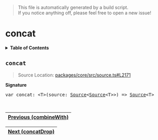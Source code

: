 > This file is automatically generated by a build script.<br>If you notice anything off, please feel free to open a new issue!

# concat

<details><summary><b>Table of Contents</b></summary><br>

1. [<code>concat</code>](#concat)</details>

## <a name="concat"></a><code>concat</code>

> Source Location: [packages\/core\/src\/source.ts#L2171](..\/..\/packages\/core\/src\/source.ts#L2171)

<b>Signature</b>

<pre>var concat: &lt;T&gt;(source: <a href="../01-api-basics/03-Source.md#Source-Interface">Source</a>&lt;<a href="../01-api-basics/03-Source.md#Source-Interface">Source</a>&lt;T&gt;&gt;) =&gt; <a href="../01-api-basics/03-Source.md#Source-Interface">Source</a>&lt;T&gt;</pre><br>

| [Previous \(combineWith\)](003-combineWith.md#readme) |
| --- |

<div align="right">

| [Next \(concatDrop\)](005-concatDrop.md#readme) |
| --- |
</div>
